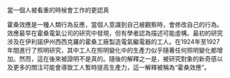 當一個人被看重的時候會工作的更認真

霍桑效應是一種人類行為反應，當個人意識到自己被觀察時，會修改自己的行為。效應最早在霍桑電氣公司的研究中發現，但有學者認為描述可能虛構。最初的研究涉及在伊利諾伊州西西克羅的霍桑工廠製造電氣繼電器的工人。在1924年至1927年間進行了照明研究，其中工人在照明變化中的生產力似乎隨著任何照明變化都增加。然而，這在後來被證明不是真的。隨後的解釋之一是，被研究對象的新奇感以及更多的關注可能會導致工人暫時提高生產力，這一解釋被稱為“霍桑效應”。